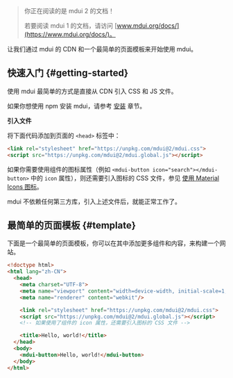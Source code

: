 > 你正在阅读的是 mdui 2 的文档！
>
> 若要阅读 mdui 1 的文档，请访问 [www.mdui.org/docs/](https://www.mdui.org/docs/)。

让我们通过 mdui 的 CDN 和一个最简单的页面模板来开始使用 mdui。

## 快速入门 {#getting-started}

使用 mdui 最简单的方式是直接从 CDN 引入 CSS 和 JS 文件。

如果你想使用 npm 安装 mdui，请参考 [安装](/zh-cn/docs/2/getting-started/installation) 章节。

**引入文件**

将下面代码添加到页面的 `<head>` 标签中：

```html
<link rel="stylesheet" href="https://unpkg.com/mdui@2/mdui.css">
<script src="https://unpkg.com/mdui@2/mdui.global.js"></script>
```

如果你需要使用组件的图标属性（例如 `<mdui-button icon="search"></mdui-button>` 中的 `icon` 属性），则还需要引入图标的 CSS 文件，参见 [使用 Material Icons 图标](/zh-cn/docs/2/components/icon#usage-material-icons)。

mdui 不依赖任何第三方库，引入上述文件后，就能正常工作了。

## 最简单的页面模板 {#template}

下面是一个最简单的页面模板，你可以在其中添加更多组件和内容，来构建一个网站。

```html
<!doctype html>
<html lang="zh-CN">
  <head>
    <meta charset="UTF-8">
    <meta name="viewport" content="width=device-width, initial-scale=1, maximum-scale=1, shrink-to-fit=no"/>
    <meta name="renderer" content="webkit"/>

    <link rel="stylesheet" href="https://unpkg.com/mdui@2/mdui.css">
    <script src="https://unpkg.com/mdui@2/mdui.global.js"></script>
    <!-- 如果使用了组件的 icon 属性，还需要引入图标的 CSS 文件 -->

    <title>Hello, world!</title>
  </head>
  <body>
    <mdui-button>Hello, world!</mdui-button>
  </body>
</html>
```

